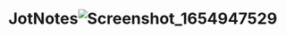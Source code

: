 # JotNotes![Screenshot_1654947529](https://user-images.githubusercontent.com/46386915/173186845-44675830-ae59-421c-b33c-318b932f2d34.png)
